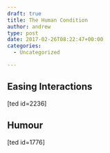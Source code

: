 ```yaml
---
draft: true
title: The Human Condition
author: andrew
type: post
date: 2017-02-26T08:22:47+00:00
categories:
  - Uncategorized

---
```

## Easing Interactions

[ted id=2236]

## Humour

[ted id=1776]
